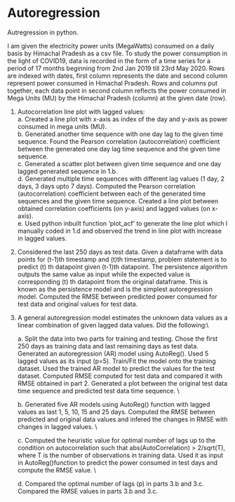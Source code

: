 # Autoregression
Autregression in python.

I am given the electricity power units (MegaWatts) consumed on a daily basis by Himachal Pradesh as a csv file. To study the power consumption in the light of COVID19, data is recorded in the form of a time series for a period of 17 months beginning from 2nd Jan 2019 till 23rd May 2020. Rows are indexed with dates, first column represents the date and second column represent power consumed in Himachal Pradesh. Rows and columns put together, each data point in second column reflects the power consumed in Mega Units (MU) by the Himachal Pradesh (column) at the given date (row).

1. Autocorrelation line plot with lagged values:\
a. Created a line plot with x-axis as index of the day and y-axis as power consumed in mega units (MU).\
b. Generated another time sequence with one day lag to the given time sequence. Found the Pearson correlation (autocorrelation) coefficient between the generated one day lag time sequence and the given time sequence.\
c. Generated a scatter plot between given time sequence and one day lagged generated sequence in 1.b. \
d. Generated multiple time sequences with different lag values (1 day, 2 days, 3 days upto 7 days). Computed the Pearson correlation (autocorrelation) coefficient between each of the generated time sequences and the given time sequence. Created a line plot between obtained correlation coefficients (on y-axis) and lagged values (on x-axis).\
e. Used python inbuilt function ‘plot_acf’ to generate the line plot which I manually coded in 1.d and observed the trend in line plot with increase in lagged values.

2. Considered the last 250 days as test data. Given a dataframe with data points for (t-1)th timestamp and (t)th timestamp, problem statement is to predict (t) th datapoint given (t-1)th datapoint. The persistence algorithm outputs the same value as input while the expected value is corresponding (t) th datapoint from the original dataframe. This is known as the persistence model and is the simplest autoregression model. Computed the RMSE between predicted power consumed for test data and original values for test data.

3. A general autoregression model estimates the unknown data values as a linear combination of given lagged data values. Did the following:\

   a. Split the data into two parts for training and testing. Chose the first 250 days as training data and last remaining days as test data. Generated an autoregression (AR)    model using AutoReg(). Used 5 lagged values as its input (p=5). Train/Fit the model onto the training dataset. Used the trained AR model to predict the values for the test    dataset. Computed RMSE computed for test data and compared it with RMSE obtained in part 2. Generated a plot between the original test data time sequence and predicted        test data time sequence. \

   b. Generated five AR models using AutoReg() function with lagged values as last 1, 5, 10, 15 and 25 days. Computed the RMSE between predicted and original data values and    infered the changes in RMSE with changes in lagged values. \

   c. Computed the heuristic value for optimal number of lags up to the condition on autocorrelation such that abs(AutoCorrelation) > 2/sqrt(T), where T is the number of 
   observations in training data. Used it as input in AutoReg()function to predict the power consumed in test days and compute the RMSE value. \

   d. Compared the optimal number of lags (p) in parts 3.b and 3.c. Compared the RMSE values in parts 3.b and 3.c.

